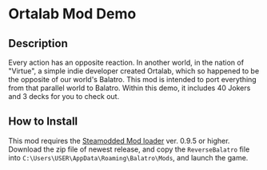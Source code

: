 # Ortalab Mod Demo

## Description
Every action has an opposite reaction. In another world, in the nation of "Virtue", a simple indie developer created Ortalab, which so happened to be the opposite of our world's Balatro. This mod is intended to port everything from that parallel world to Balatro. Within this demo, it includes 40 Jokers and 3 decks for you to check out.

## How to Install
This mod requires the [Steamodded Mod loader](https://github.com/Steamopollys/Steamodded) ver. 0.9.5 or higher. Download the zip file of newest release, and copy the `ReverseBalatro` file into `C:\Users\USER\AppData\Roaming\Balatro\Mods`, and launch the game. 
